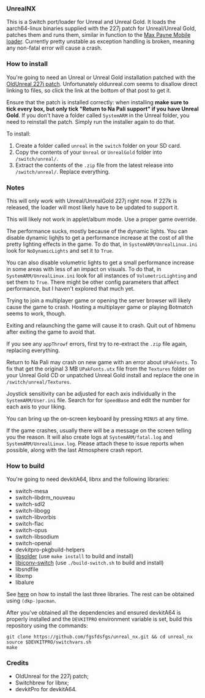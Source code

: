 ### UnrealNX
This is a Switch port/loader for Unreal and Unreal Gold.
It loads the aarch64-linux binaries supplied with the 227j patch for Unreal/Unreal Gold, patches them and runs them,
similar in function to the [Max Payne Mobile loader](https://github.com/fgsfdsfgs/max_nx).
Currently pretty unstable as exception handling is broken, meaning any non-fatal error will cause a crash.

### How to install

You're going to need an Unreal or Unreal Gold installation patched with the [OldUnreal 227j patch](https://www.oldunreal.com/phpBB3/viewtopic.php?f=51&t=10395).
Unfortunately oldunreal.com seems to disallow direct linking to files, so click the link at the bottom of that post to get it.

Ensure that the patch is installed correctly: when installing **make sure to tick every box, but only tick "Return to Na Pali support" if you have Unreal Gold**.
If you don't have a folder called `SystemARM` in the Unreal folder, you need to reinstall the patch. Simply run the installer again to do that.

To install:
1. Create a folder called `unreal` in the `switch` folder on your SD card.
2. Copy the contents of your `Unreal` or `UnrealGold` folder into `/switch/unreal/`.
3. Extract the contents of the `.zip` file from the latest release into `/switch/unreal/`. Replace everything.

### Notes

This will only work with Unreal/UnrealGold 227j right now. If 227k is released, the loader will most likely have to be updated to support it.

This will likely not work in applet/album mode. Use a proper game override.

The performance sucks, mostly because of the dynamic lights.
You can disable dynamic lighjts to get a performance increase at the cost of all the pretty lighting effects in the game.
To do that, in `SystemARM/UnrealLinux.ini` look for `NoDynamicLights` and set it to `True`.

You can also disable volumetric lights to get a small performance increase in some areas with less of an impact on visuals.
To do that, in `SystemARM/UnrealLinux.ini` look for all instances of `VolumetricLighting` and set them to `True`.
There might be other config parameters that affect performance, but I haven't explored that much yet.

Trying to join a multiplayer game or opening the server browser will likely cause the game to crash.
Hosting a multiplayer game or playing Botmatch seems to work, though.

Exiting and relaunching the game will cause it to crash. Quit out of hbmenu after exiting the game to avoid that.

If you see any `appThrowf` errors, first try to re-extract the `.zip` file again, replacing everything.

Return to Na Pali may crash on new game with an error about `UPakFonts`.
To fix that get the original 3 MB `UPakFonts.utx` file from the `Textures` folder on your Unreal Gold CD
or unpatched Unreal Gold install and replace the one in `/switch/unreal/Textures`.

Joystick sensitivity can be adjusted for each axis individually in the `SystemARM/User.ini` file.
Search for for `SpeedBase` and edit the number for each axis to your liking.

You can bring up the on-screen keyboard by pressing `MINUS` at any time.

If the game crashes, usually there will be a message on the screen telling you the reason.
It will also create logs at `SystemARM/fatal.log` and `SystemARM/UnrealLinux.log`.
Please attach these to issue reports when possible, along with the last Atmosphere crash report.

### How to build

You're going to need devkitA64, libnx and the following libraries:
* switch-mesa
* switch-libdrm_nouveau
* switch-sdl2
* switch-libogg
* switch-libvorbis
* switch-flac
* switch-opus
* switch-libsodium
* switch-openal
* devkitpro-pkgbuild-helpers
* [libsolder](https://github.com/fgsfdsfgs/libsolder) (use `make install` to build and install)
* [libiconv-switch](https://github.com/snaiperskaya96/libiconv-switch) (use `./build-switch.sh` to build and install)
* libsndfile
* libxmp
* libalure

See [here](https://gist.github.com/fgsfdsfgs/dfb38bb86188e54f362c450353c8c448) on how to install the last three libraries.
The rest can be obtained using `(dkp-)pacman`.

After you've obtained all the dependencies and ensured devkitA64 is properly installed and the `DEVKITPRO` environment variable is set,
build this repository using the commands:
```
git clone https://github.com/fgsfdsfgs/unreal_nx.git && cd unreal_nx
source $DEVKITPRO/switchvars.sh
make
```

### Credits
* OldUnreal for the 227j patch;
* Switchbrew for libnx;
* devkitPro for devkitA64.
